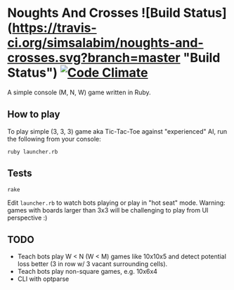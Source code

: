 # Noughts And Crosses ![Build Status] (https://travis-ci.org/simsalabim/noughts-and-crosses.svg?branch=master "Build Status") [![Code Climate](https://codeclimate.com/github/simsalabim/noughts-and-crosses/badges/gpa.svg)](https://codeclimate.com/github/simsalabim/noughts-and-crosses)

A simple console (M, N, W) game written in Ruby.

## How to play
To play simple (3, 3, 3) game aka Tic-Tac-Toe against "experienced" AI, run the following from your console:
```shell
ruby launcher.rb

```

## Tests
```
rake
```

Edit `launcher.rb` to watch bots playing or play in "hot seat" mode.
Warning: games with boards larger than 3x3 will be challenging to play from UI perspective :)

## TODO
- Teach bots play W < N (W < M) games like 10x10x5 and detect potential loss better (3 in row w/ 3 vacant surrounding
cells).
- Teach bots play non-square games, e.g. 10x6x4
- CLI with optparse
